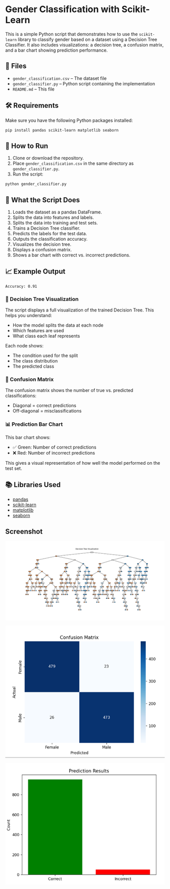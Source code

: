 # Gender Classification with Scikit-Learn

This is a simple Python script that demonstrates how to use the `scikit-learn` library to classify gender based on a dataset using a Decision Tree Classifier. It also includes visualizations: a decision tree, a confusion matrix, and a bar chart showing prediction performance.

## 📁 Files

- `gender_classification.csv` – The dataset file
- `gender_classifier.py` – Python script containing the implementation
- `README.md` – This file

## 🛠️ Requirements

Make sure you have the following Python packages installed:

```bash
pip install pandas scikit-learn matplotlib seaborn
```

## 🚀 How to Run

1. Clone or download the repository.
2. Place `gender_classification.csv` in the same directory as `gender_classifier.py`.
3. Run the script:

```bash
python gender_classifier.py
```

## 🧠 What the Script Does

1. Loads the dataset as a pandas DataFrame.
2. Splits the data into features and labels.
3. Splits the data into training and test sets.
4. Trains a Decision Tree classifier.
5. Predicts the labels for the test data.
6. Outputs the classification accuracy.
7. Visualizes the decision tree.
8. Displays a confusion matrix.
9. Shows a bar chart with correct vs. incorrect predictions.

## 📈 Example Output

```
Accuracy: 0.91
```

### 🌳 Decision Tree Visualization

The script displays a full visualization of the trained Decision Tree. This helps you understand:

- How the model splits the data at each node
- Which features are used
- What class each leaf represents

Each node shows:
- The condition used for the split
- The class distribution
- The predicted class

### 🔳 Confusion Matrix

The confusion matrix shows the number of true vs. predicted classifications:

- Diagonal = correct predictions
- Off-diagonal = misclassifications

### 📊 Prediction Bar Chart

This bar chart shows:

- ✅ Green: Number of correct predictions  
- ❌ Red: Number of incorrect predictions  

This gives a visual representation of how well the model performed on the test set.

## 📚 Libraries Used

- [pandas](https://pandas.pydata.org/)
- [scikit-learn](https://scikit-learn.org/)
- [matplotlib](https://matplotlib.org/)
- [seaborn](https://seaborn.pydata.org/)


## Screenshot
![decision_tree](img/decision_tree.png)

![confusion_matrix](img/confusion_matrix.png)

![prediction_results](img/prediction_results.png)

